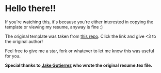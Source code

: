 # Hello there!!

If you're watching this, it's because you're either interested in copying the template or viewing my resume, anyway is fine :)

The original template was taken from [this repo](https://github.com/jakegut/resume). Click the link and give <3 to the original author!

Feel free to give me a star, fork or whatever to let me know this was useful for you.

**Special thanks to [Jake Gutierrez](https://github.com/jakegut) who wrote the original resume.tex file.**
